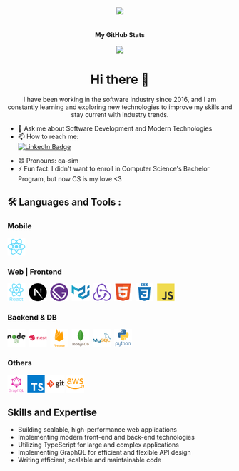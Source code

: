 <link rel="stylesheet" href="https://cdn.jsdelivr.net/gh/devicons/devicon@latest/devicon.min.css">
<link rel="stylesheet" href="devicon.min.css">
<div id="header" align="center">
  <div>
<!--     <img src="https://media.giphy.com/media/vzO0Vc8b2VBLi/giphy.gif" width="100"/> -->
<!--         <img src="https://media.giphy.com/media/gVlgj80ZLp9yo/giphy.gif" width="300"/> -->
        <img src="https://i.giphy.com/media/v1.Y2lkPTc5MGI3NjExcGVhZ3l0N2R3cHZtcTdtc2tnc2EyZ3c1eTVvbDlkZ3BidHllY2luYyZlcD12MV9pbnRlcm5hbF9naWZfYnlfaWQmY3Q9Zw/fQZX2aoRC1Tqw/giphy.gif" width="300"/>
  </div>    
  <div>
    <img src="https://komarev.com/ghpvc/?username=QasimRRizvi&style=flat&color=orange&label=Profile+Views" alt=""/>
  </div>

<!--   ### Badges
  <div>
    <img src="https://github.com/users/QasimRRizvi/achievements/pull-shark" alt="Badge"/>
  </div> -->
  <br />
  <b>My GitHub Stats</b>
  <br />
  <br />
  <a href="http://www.github.com/QasimRRizvi">
    <img src="https://github-readme-streak-stats.herokuapp.com/?user=QasimRRizvi&stroke=ffffff&background=1c1917&ring=f97316&fire=f97316&currStreakNum=ffffff&currStreakLabel=f97316&sideNums=ffffff&sideLabels=ffffff&dates=ffffff&hide_border=true" />
  </a>
  <br />
  
  <h1>Hi there 👋</h1>
  <p>I have been working in the software industry since 2016, and I am constantly learning and exploring new technologies to improve my skills and stay current with industry trends.</p>
</div>

- 💬 Ask me about Software Development and Modern Technologies
- 📫 How to reach me: 
  <div id="badges">
    <a href="https://www.linkedin.com/in/imqasimrizvi">
      <img src="https://img.shields.io/badge/LinkedIn-blue?logo=linkedin&logoColor=white" alt="LinkedIn Badge"/>
    </a>
<!--     <a href="https://twitter.com/qasimrizvi1212">
      <img src="https://img.shields.io/badge/Twitter-blue?logo=twitter&logoColor=white" alt="Twitter Badge"/>
    </a> -->
  </div>

- 😄 Pronouns: qa-sim
- ⚡ Fun fact: I didn't want to enroll in Computer Science's Bachelor Program, but now CS is my love <3

## :hammer_and_wrench: Languages and Tools :

### Mobile

<div>
  <img src="https://github.com/devicons/devicon/blob/master/icons/react/react-original.svg" title="React" alt="React" width="40" height="40"/>&nbsp;
</div>

### Web | Frontend

<div>
  <img src="https://github.com/devicons/devicon/blob/master/icons/react/react-original-wordmark.svg" title="React" alt="React" width="40" height="40"/>&nbsp;
  <img src="https://github.com/devicons/devicon/blob/master/icons/nextjs/nextjs-original.svg" title="Next.js" alt="Next.js" width="40" height="40"/>&nbsp;
  <img src="https://github.com/devicons/devicon/blob/master/icons/gatsby/gatsby-original.svg" title="Gatsby"  alt="Gatsby" width="40" height="40"/>&nbsp;
  <img src="https://github.com/devicons/devicon/blob/master/icons/materialui/materialui-original.svg" title="Material UI" alt="Material UI" width="40" height="40"/>&nbsp;
  <img src="https://github.com/devicons/devicon/blob/master/icons/redux/redux-original.svg" title="Redux" alt="Redux " width="40" height="40"/>&nbsp;
  <img src="https://github.com/devicons/devicon/blob/master/icons/html5/html5-original.svg" title="HTML5" alt="HTML" width="40" height="40"/>&nbsp;
  <img src="https://github.com/devicons/devicon/blob/master/icons/css3/css3-plain-wordmark.svg"  title="CSS3" alt="CSS" width="40" height="40"/>&nbsp;
  <img src="https://github.com/devicons/devicon/blob/master/icons/javascript/javascript-original.svg" title="JavaScript" alt="JavaScript" width="40" height="40"/>&nbsp;
</div>

### Backend & DB

<div>
  <img src="https://github.com/devicons/devicon/blob/master/icons/nodejs/nodejs-original-wordmark.svg" title="NodeJS" alt="NodeJS" width="40" height="40"/>&nbsp;
  <img src="https://github.com/devicons/devicon/blob/master/icons/nestjs/nestjs-plain-wordmark.svg" title="Nest.js" alt="Nest.js" width="40" height="40"/>&nbsp;
  <img src="https://github.com/devicons/devicon/blob/master/icons/firebase/firebase-plain-wordmark.svg" title="Firebase" alt="Firebase" width="40" height="40"/>&nbsp;
  <img src="https://github.com/devicons/devicon/blob/master/icons/mongodb/mongodb-original-wordmark.svg" title="Mongodb"  alt="Mongodb" width="40" height="40"/>&nbsp;
  <img src="https://github.com/devicons/devicon/blob/master/icons/mysql/mysql-original-wordmark.svg" title="MySQL"  alt="MySQL" width="40" height="40"/>&nbsp;
  <img src="https://github.com/devicons/devicon/blob/master/icons/python/python-original-wordmark.svg" title="Python" alt="Python" width="40" height="40"/>&nbsp;
</div>

### Others

<div>
<img src="https://github.com/devicons/devicon/blob/master/icons/graphql/graphql-plain-wordmark.svg" title="GraphQL" alt="GraphQL" width="40" height="40"/> 
<img src="https://github.com/devicons/devicon/blob/master/icons/typescript/typescript-original.svg" title="TypeScript" alt="TypeScript" width="40" height="40"/> 
  <img src="https://github.com/devicons/devicon/blob/master/icons/git/git-original-wordmark.svg" title="Git" alt="Git" width="40" height="40"/>
  <img src="https://github.com/devicons/devicon/blob/master/icons/amazonwebservices/amazonwebservices-plain-wordmark.svg" title="AWS" alt="AWS" width="40" height="40"/>&nbsp;
</div>

## Skills and Expertise

- Building scalable, high-performance web applications
- Implementing modern front-end and back-end technologies
- Utilizing TypeScript for large and complex applications
- Implementing GraphQL for efficient and flexible API design
- Writing efficient, scalable and maintainable code


<!--
**QasimRRizvi/QasimRRizvi** is a ✨ _special_ ✨ repository because its `README.md` (this file) appears on your GitHub profile.

Here are some ideas to get you started:

- 🔭 I’m currently working on ...
- 🌱 I’m currently learning ...
- 👯 I’m looking to collaborate on ...
- 🤔 I’m looking for help with ...
- 💬 Ask me about ...
- 📫 How to reach me: ...
- 😄 Pronouns: ...
- ⚡ Fun fact: ...
-->
